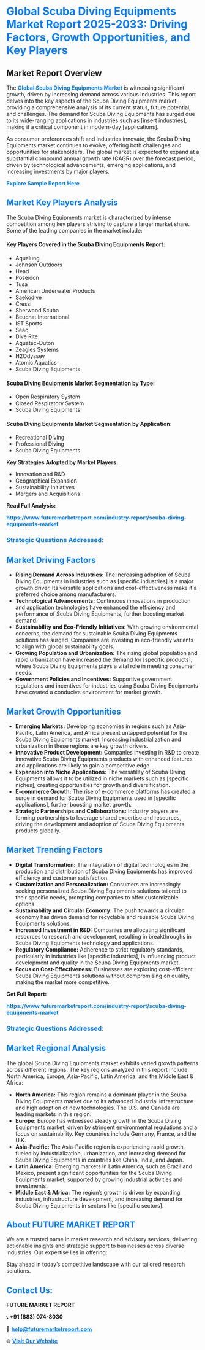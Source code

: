 <h1 style="color: #007BFF;">Global Scuba Diving Equipments Market Report 2025-2033: Driving Factors, Growth Opportunities, and Key Players</h1>

<section id="overview">
<h2>Market Report Overview</h2>
<p>The <a href="https://www.futuremarketreport.com/industry-report/scuba-diving-equipments-market" style="color: #007BFF; text-decoration: none;"><strong>Global Scuba Diving Equipments Market</strong></a> is witnessing significant growth, driven by increasing demand across various industries. This report delves into the key aspects of the Scuba Diving Equipments market, providing a comprehensive analysis of its current status, future potential, and challenges. The demand for Scuba Diving Equipments has surged due to its wide-ranging applications in industries such as [insert industries], making it a critical component in modern-day [applications].</p>
<p>As consumer preferences shift and industries innovate, the Scuba Diving Equipments market continues to evolve, offering both challenges and opportunities for stakeholders. The global market is expected to expand at a substantial compound annual growth rate (CAGR) over the forecast period, driven by technological advancements, emerging applications, and increasing investments by major players.</p>
</section>

<section id="overview">
<p><a href="https://www.futuremarketreport.com/request-sample/reportId=99748" style="color: #007BFF; text-decoration: none;"><strong>Explore Sample Report Here</strong></a></p>
</section>

<section id="key-players">
<h2 style="color: #007BFF;">Market Key Players Analysis</h2>
<p>The Scuba Diving Equipments market is characterized by intense competition among key players striving to capture a larger market share. Some of the leading companies in the market include:</p>
<h4>Key Players Covered in the Scuba Diving Equipments Report:</h4>
<ul><li>Aqualung</li><li>Johnson Outdoors</li><li>Head</li><li>Poseidon</li><li>Tusa</li><li>American Underwater Products</li><li>Saekodive</li><li>Cressi</li><li>Sherwood Scuba</li><li>Beuchat International</li><li>IST Sports</li><li>Seac</li><li>Dive Rite</li><li>Aquatec-Duton</li><li>Zeagles Systems</li><li>H2Odyssey</li><li>Atomic Aquatics</li><li>Scuba Diving Equipments</li></ul>
<h4>Scuba Diving Equipments Market Segmentation by Type:</h4>
<ul><li>Open Respiratory System</li><li>Closed Respiratory System</li><li>Scuba Diving Equipments</li></ul>

<h4>Scuba Diving Equipments Market Segmentation by Application:</h4>
<ul><li>Recreational Diving</li><li>Professional Diving</li><li>Scuba Diving Equipments</li></ul>
<p><strong>Key Strategies Adopted by Market Players:</strong></p>
<ul>
<li>Innovation and R&D</li>
<li>Geographical Expansion</li>
<li>Sustainability Initiatives</li>
<li>Mergers and Acquisitions</li>
</ul>
</section>

<section>
<p><strong>Read Full Analysis: </strong></p><a href="https://www.futuremarketreport.com/industry-report/scuba-diving-equipments-market" style="color: #007BFF; text-decoration: none;"><strong>https://www.futuremarketreport.com/industry-report/scuba-diving-equipments-market</strong></a>
<h3 style="color: #007BFF;">Strategic Questions Addressed:</h3>
</section>

<section id="driving-factors">
<h2 style="color: #007BFF;">Market Driving Factors</h2>
<ul>
<li><strong>Rising Demand Across Industries:</strong> The increasing adoption of Scuba Diving Equipments in industries such as [specific industries] is a major growth driver. Its versatile applications and cost-effectiveness make it a preferred choice among manufacturers.</li>
<li><strong>Technological Advancements:</strong> Continuous innovations in production and application technologies have enhanced the efficiency and performance of Scuba Diving Equipments, further boosting market demand.</li>
<li><strong>Sustainability and Eco-Friendly Initiatives:</strong> With growing environmental concerns, the demand for sustainable Scuba Diving Equipments solutions has surged. Companies are investing in eco-friendly variants to align with global sustainability goals.</li>
<li><strong>Growing Population and Urbanization:</strong> The rising global population and rapid urbanization have increased the demand for [specific products], where Scuba Diving Equipments plays a vital role in meeting consumer needs.</li>
<li><strong>Government Policies and Incentives:</strong> Supportive government regulations and incentives for industries using Scuba Diving Equipments have created a conducive environment for market growth.</li>
</ul>
</section>

<section id="growth-opportunities">
<h2 style="color: #007BFF;">Market Growth Opportunities</h2>
<ul>
<li><strong>Emerging Markets:</strong> Developing economies in regions such as Asia-Pacific, Latin America, and Africa present untapped potential for the Scuba Diving Equipments market. Increasing industrialization and urbanization in these regions are key growth drivers.</li>
<li><strong>Innovative Product Development:</strong> Companies investing in R&D to create innovative Scuba Diving Equipments products with enhanced features and applications are likely to gain a competitive edge.</li>
<li><strong>Expansion into Niche Applications:</strong> The versatility of Scuba Diving Equipments allows it to be utilized in niche markets such as [specific niches], creating opportunities for growth and diversification.</li>
<li><strong>E-commerce Growth:</strong> The rise of e-commerce platforms has created a surge in demand for Scuba Diving Equipments used in [specific applications], further boosting market growth.</li>
<li><strong>Strategic Partnerships and Collaborations:</strong> Industry players are forming partnerships to leverage shared expertise and resources, driving the development and adoption of Scuba Diving Equipments products globally.</li>
</ul>
</section>

<section id="trending-factors">
<h2 style="color: #007BFF;">Market Trending Factors</h2>
<ul>
<li><strong>Digital Transformation:</strong> The integration of digital technologies in the production and distribution of Scuba Diving Equipments has improved efficiency and customer satisfaction.</li>
<li><strong>Customization and Personalization:</strong> Consumers are increasingly seeking personalized Scuba Diving Equipments solutions tailored to their specific needs, prompting companies to offer customizable options.</li>
<li><strong>Sustainability and Circular Economy:</strong> The push towards a circular economy has driven demand for recyclable and reusable Scuba Diving Equipments solutions.</li>
<li><strong>Increased Investment in R&D:</strong> Companies are allocating significant resources to research and development, resulting in breakthroughs in Scuba Diving Equipments technology and applications.</li>
<li><strong>Regulatory Compliance:</strong> Adherence to strict regulatory standards, particularly in industries like [specific industries], is influencing product development and quality in the Scuba Diving Equipments market.</li>
<li><strong>Focus on Cost-Effectiveness:</strong> Businesses are exploring cost-efficient Scuba Diving Equipments solutions without compromising on quality, making the market more competitive.</li>
</ul>
</section>

<section>
<p><strong>Get Full Report: </strong></p><a href="https://www.futuremarketreport.com/industry-report/scuba-diving-equipments-market" style="color: #007BFF; text-decoration: none;"><strong>https://www.futuremarketreport.com/industry-report/scuba-diving-equipments-market</strong></a>
<h3 style="color: #007BFF;">Strategic Questions Addressed:</h3>
</section>


<section id="regional-analysis">
<h2 style="color: #007BFF;">Market Regional Analysis</h2>
<p>The global Scuba Diving Equipments market exhibits varied growth patterns across different regions. The key regions analyzed in this report include North America, Europe, Asia-Pacific, Latin America, and the Middle East & Africa:</p>
<ul>
<li><strong>North America:</strong> This region remains a dominant player in the Scuba Diving Equipments market due to its advanced industrial infrastructure and high adoption of new technologies. The U.S. and Canada are leading markets in this region.</li>
<li><strong>Europe:</strong> Europe has witnessed steady growth in the Scuba Diving Equipments market, driven by stringent environmental regulations and a focus on sustainability. Key countries include Germany, France, and the U.K.</li>
<li><strong>Asia-Pacific:</strong> The Asia-Pacific region is experiencing rapid growth, fueled by industrialization, urbanization, and increasing demand for Scuba Diving Equipments in countries like China, India, and Japan.</li>
<li><strong>Latin America:</strong> Emerging markets in Latin America, such as Brazil and Mexico, present significant opportunities for the Scuba Diving Equipments market, supported by growing industrial activities and investments.</li>
<li><strong>Middle East & Africa:</strong> The region’s growth is driven by expanding industries, infrastructure development, and increasing demand for Scuba Diving Equipments in sectors like [specific sectors].</li>
</ul>
</section>

<footer>
<h2 style="color: #007BFF;">About FUTURE MARKET REPORT</h2>
<p>We are a trusted name in market research and advisory services, delivering actionable insights and strategic support to businesses across diverse industries. Our expertise lies in offering:</p>

<p>Stay ahead in today’s competitive landscape with our tailored research solutions.</p>

<h2 style="color: #007BFF;">Contact Us:</h2>
<p><strong>FUTURE MARKET REPORT</strong></p>
<p>📞 <strong>+91 (883) 074-8030</strong></p>
<p>📧 <strong><a href="mailto:help@futuremarketreport.com" style="color: #007BFF;">help@futuremarketreport.com</a></strong></p>
<p>🌐 <strong><a href="https://www.futuremarketreport.com/" style="color: #007BFF;">Visit Our Website</a></strong></p>
</footer>